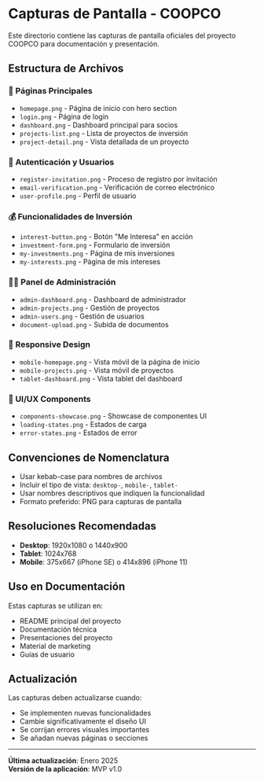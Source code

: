# Capturas de Pantalla - COOPCO

Este directorio contiene las capturas de pantalla oficiales del proyecto COOPCO para documentación y presentación.

## Estructura de Archivos

### 📱 Páginas Principales
- `homepage.png` - Página de inicio con hero section
- `login.png` - Página de login
- `dashboard.png` - Dashboard principal para socios
- `projects-list.png` - Lista de proyectos de inversión
- `project-detail.png` - Vista detallada de un proyecto

### 🔐 Autenticación y Usuarios
- `register-invitation.png` - Proceso de registro por invitación
- `email-verification.png` - Verificación de correo electrónico
- `user-profile.png` - Perfil de usuario

### 💰 Funcionalidades de Inversión
- `interest-button.png` - Botón "Me Interesa" en acción
- `investment-form.png` - Formulario de inversión
- `my-investments.png` - Página de mis inversiones
- `my-interests.png` - Página de mis intereses

### 👨‍💼 Panel de Administración
- `admin-dashboard.png` - Dashboard de administrador
- `admin-projects.png` - Gestión de proyectos
- `admin-users.png` - Gestión de usuarios
- `document-upload.png` - Subida de documentos

### 📱 Responsive Design
- `mobile-homepage.png` - Vista móvil de la página de inicio
- `mobile-projects.png` - Vista móvil de proyectos
- `tablet-dashboard.png` - Vista tablet del dashboard

### 🎨 UI/UX Components
- `components-showcase.png` - Showcase de componentes UI
- `loading-states.png` - Estados de carga
- `error-states.png` - Estados de error

## Convenciones de Nomenclatura

- Usar kebab-case para nombres de archivos
- Incluir el tipo de vista: `desktop-`, `mobile-`, `tablet-`
- Usar nombres descriptivos que indiquen la funcionalidad
- Formato preferido: PNG para capturas de pantalla

## Resoluciones Recomendadas

- **Desktop**: 1920x1080 o 1440x900
- **Tablet**: 1024x768
- **Mobile**: 375x667 (iPhone SE) o 414x896 (iPhone 11)

## Uso en Documentación

Estas capturas se utilizan en:
- README principal del proyecto
- Documentación técnica
- Presentaciones del proyecto
- Material de marketing
- Guías de usuario

## Actualización

Las capturas deben actualizarse cuando:
- Se implementen nuevas funcionalidades
- Cambie significativamente el diseño UI
- Se corrijan errores visuales importantes
- Se añadan nuevas páginas o secciones

---

**Última actualización**: Enero 2025  
**Versión de la aplicación**: MVP v1.0 